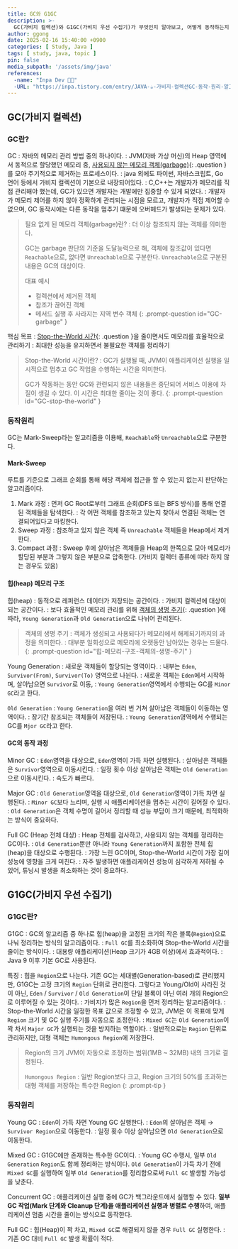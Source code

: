 ```yaml
---
title: GC와 G1GC
description: >-
  GC(가비지 컬렉션)와 G1GC(가비지 우선 수집기)가 무엇인지 알아보고, 어떻게 동작하는지 이해해보자.
author: ggong
date: 2025-02-16 15:40:00 +0900
categories: [ Study, Java ]
tags: [ study, java, topic ]
pin: false
media_subpath: '/assets/img/java'
references:
  -name: "Inpa Dev 👨‍💻"
  -URL: "https://inpa.tistory.com/entry/JAVA-☕-가비지-컬렉션GC-동작-원리-알고리즘-💯-총정리"
---
```


## GC(가비지 컬렉션)

### GC란?

GC
: 자바의 메모리 관리 방법 중의 하나이다.
: JVM(자바 가상 머신)의 Heap 영역에서 동적으로 할당했던 메모리 중, [사용되지 않는 메모리 객체(garbage)](#GC-garbage){: .question }를 모아 주기적으로 제거하는 프로세스이다.
: java 외에도 파이썬, 자바스크립트, Go 언어 등에서 가비지 컬렉션이 기본으로 내장되어있다.
: C,C++는 개발자가 메모리를 직접 관리해야 했는데, GC가 있으면 개발자는 개발에만 집중할 수 있게 되었다.
: 개발자가 메모리 제어를 하지 않아 정확하게 관리되는 시점을 모르고, 개발자가 직접 제어할 수 없으며, GC 동작시에는 다른 동작을 멈추기 떄문에 오버헤드가 발생되는 문제가 있다.

> 필요 없게 된 메모리 객체(garbage)란?
: 더 이상 참조되지 않는 객체를 의미한다.
> 
> GC는 garbage 판단의 기준을 도달능력으로 해, 객체에 참조값이 있다면 `Reachable`으로, 없다면 `Unreachable`으로 구분한다.
> `Unreachable`으로 구분된 내용은 GC의 대상이다. 
> 
> 대표 예시
> - 컬렉션에서 제거된 객체
> - 참조가 끊어진 객체
> - 메서드 실행 후 사라지는 지역 변수 객체
{: .prompt-question id="GC-garbage" }


핵심 목표
: [Stop-the-World 시간](#GC-stop-the-world){: .question }을 줄이면서도 메모리를 효율적으로 관리하기
:	최대한 성능을 유지하면서 불필요한 객체를 정리하기

> Stop-the-World 시간이란?
: GC가 실행될 때, JVM이 애플리케이션 실행을 일시적으로 멈추고 GC 작업을 수행하는 시간을 의미한다.
>
> GC가 작동하는 동안 GC와 관련되지 않은 내용들은 중단되어 서비스 이용에 차질이 생길 수 있다.
> 이 시간은 최대한 줄이는 것이 좋다.
{: .prompt-question id="GC-stop-the-world" }

### 동작원리

GC는 Mark-Sweep라는 알고리즘을 이용해, `Reachable`와 `Unreachable`으로 구분한다.

#### Mark-Sweep

루트를 기준으로 그래프 순회를 통해 해당 객체에 접근을 할 수 있는지 없는지 판단하는 알고리즘이다.

1. Mark 과정
: 먼저 GC Root로부터 그래프 순회(DFS 또는 BFS 방식)를 통해 연결된 객체들을 탐색한다.
: 각 어떤 객체를 참조하고 있는지 찾아서 연결된 객체는 연결되어있다고 마킹한다.
2. Sweep 과정
: 참조하고 있지 않은 객체 즉 `Unreachable` 객체들을 Heap에서 제거한다.
3. Compact 과정
: Sweep 후에 살아남은 객체들을 Heap의 한쪽으로 모아 메모리가 할당된 부분과 그렇지 않은 부분으로 압축한다. (가비지 컬렉터 종류에 따라 하지 않는 경우도 있음)


#### 힙(heap) 메모리 구조

힙(heap)
: 동적으로 레퍼런스 데이터가 저장되는 공간이다.
: 가비지 컬렉션에 대상이 되는 공간이다.
: 보다 효율적인 메모리 관리를 위해 [객체의 생명 주기](#힙-메모리-구조-객체의-생명-주기){: .question }에 따라, `Young Generation`과 ``Old Generation``으로 나뉘어 관리된다.

> 객체의 생명 주기
: 객체가 생성되고 사용되다가 메모리에서 해제되기까지의 과정을 의미한다.
: 대부분 일회성으로 메모리에 오랫동안 남아있는 경우는 드물다.
{: .prompt-question id="힙-메모리-구조-객체의-생명-주기" }

Young Generation
: 새로운 객체들이 할당되는 영역이다.
: 내부는 `Eden`, `Survivor(From)`, `Survivor(To)` 영역으로 나뉜다.
: 새로운 객체는 `Eden`에서 시작하며, 살아남으면 `Survivor`로 이동,
: `Young Generation`영역에서 수행되는 GC를 `Minor GC`라고 한다.

`Old Generation`
: `Young Generation`을 여러 번 거쳐 살아남은 객체들이 이동하는 영역이다.
: 장기간 참조되는 객체들이 저장된다.
: `Young Generation`영역에서 수행되는 GC를 `Mjor GC`라고 한다.


#### GC의 동작 과정

Minor GC
: `Eden`영역을 대상으로, `Eden`영역이 가득 차면 실행된다.
: 살아남은 객체들은 `Survivor`영역으로 이동시킨다.
: 일정 횟수 이상 살아남은 객체는 ``Old Generation``으로 이동시킨다.
: 속도가 빠르다.


Major GC 
: ``Old Generation``영역을 대상으로, ``Old Generation``영역이 가득 차면 실행된다.
: `Minor GC`보다 느리며, 실행 시 애플리케이션을 멈추는 시간이 길어질 수 있다.
: ``Old Generation``은 객체 수명이 길어서 정리할 때 성능 부담이 크기 때문에, 최적화하는 방식이 중요하다.

Full GC (Heap 전체 대상)
: Heap 전체를 검사하고, 사용되지 않는 객체를 정리하는 GC이다.
: ``Old Generation``뿐만 아니라 `Young Generation`까지 포함한 전체 힙(heap)을 대상으로 수행된다.
: 가장 느린 GC이며, Stop-the-World 시간이 가장 길어 성능에 영향을 크게 미친다.
: 자주 발생하면 애플리케이션 성능이 심각하게 저하될 수 있어, 튜닝시 발생을 최소화하는 것이 중요하다.


## G1GC(가비지 우선 수집기)

### G1GC란?

G1GC
: GC의 알고리즘 중 하나로 힙(heap)을 고정된 크기의 작은 블록(`Region`)으로 나눠 정리하는 방식의 알고리즘이다. 
: `Full GC`를 최소화하여 Stop-the-World 시간을 줄이는 방식이다.
: 대용량 애플리케이션(Heap 크기가 4GB 이상)에서 효과적이다.
: Java 9 이후 기본 GC로 사용된다.

특징
: 힙을 `Region`으로 나눈다.
기존 GC는 세대별(Generation-based)로 관리했지만, G1GC는 고정 크기의 `Region` 단위로 관리한다. 
그렇다고 Young/Old이 사라진 것이 아닌, `Eden` / `Survivor` / `Old Generation`이 단일 블록이 아닌 여러 개의 Region으로 이루어질 수 있는 것이다.
: 가비지가 많은 `Region`을 먼저 정리하는 알고리즘이다.
: Stop-the-World 시간을 일정한 목표 값으로 조정할 수 있고, JVM은 이 목표에 맞게 `Region` 크기 및 GC 실행 주기를 자동으로 조정한다.
: `Mixed GC`는 `Old Generation`이 꽉 차서 `Major GC`가 실행되는 것을 방지하는 역할이다. 
: 일반적으로는 `Region` 단위로 관리하지만, 대형 객체는 `Humongous Region`에 저장한다.


> Region의 크기
> JVM이 자동으로 조정하는 범위(1MB ~ 32MB) 내의 크기로 결정된다.
> 
> `Humongous Region`
: 일반 Region보다 크고, Region 크기의 50%를 초과하는 대형 객체를 저장하는 특수한 Region
{: .prompt-tip }


### 동작원리

Young GC
: `Eden`이 가득 차면 Young GC 실행한다.
: `Eden`의 살아남은 객체 → `Survivor Region`으로 이동한다.
: 일정 횟수 이상 살아남으면 `Old Generation`으로 이동한다.


Mixed GC
: G1GC에만 존재하는 특수한 GC이다. 
: Young GC 수행시, 일부 `Old Generation` `Region`도 함께 정리하는 방식이다.
`Old Generation`이 가득 차기 전에 `Mixed GC`를 실행하여 일부 `Old Generation`를 정리함으로써 `Full GC` 발생할 가능성을 낮춘다.

Concurrent GC
: 애플리케이션 실행 중에 GC가 백그라운드에서 실행할 수 있다.
**일부 GC 작업(Mark 단계와 Cleanup 단계)을 애플리케이션 실행과 병렬로 수행**하여, 애플리케이션 멈춤 시간을 줄이는 방식으로 동작한다.

Full GC
: 힙(Heap)이 꽉 차고, `Mixed GC`로 해결되지 않을 경우 `Full GC` 실행한다.
: 기존 GC 대비 `Full GC` 발생 확률이 적다.
